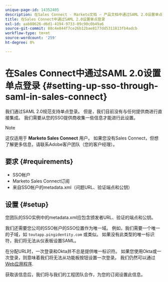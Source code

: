 ```yaml
---
unique-page-id: 14352405
description: 在Sales Connect - Marketo文档 — 产品文档中通过SAML 2.0设置单点登录
title: 在Sales Connect中通过SAML 2.0设置单点登录
exl-id: aab80626-d6d1-4194-9733-09c90c0b49a6
source-git-commit: 88c4e844f7ce26b12bae8177dd5311813fb4adcb
workflow-type: tm+mt
source-wordcount: '259'
ht-degree: 0%

---
```


# 在Sales Connect中通过SAML 2.0设置单点登录 {#setting-up-sso-through-saml-in-sales-connect}

我们通过SAML 2.0规范支持单点登录。 但是，我们目前没有与任何提供商进行直接集成。 我们需要从您的SSO提供商收集一些信息才能进行此设置。

>[!NOTE]
>
>这仅适用于 **Marketo Sales Connect** 用户。 如果您没有Sales Connect，但想了解更多信息，请联系Adobe客户团队（您的客户经理）。

## 要求 {#requirements}

* SSO帐户
* Marketo Sales Connect订阅
* 来自SSO帐户的metadata.xml（问题URL、验证端点和公钥）

## 设置 {#setup}

您团队的SSO实例中的metadata.xml应包含颁发者URL、验证的端点和公钥。

我们还需要您公司的SSO帐户的SSO位置作为唯一域。 例如，我们需要一个唯一的子域，如 `toutapp.pingidentity.com` 或类似。 如果没有此类型的唯一标识符，我们将无法从仪表板设置SAML。

在分配URL时，一次登录和Okta并不总是提供唯一标识符。 如果您使用Okta或一次登录，则意味着我们将无法从功能板按钮设置一次登录。 我们仍然可以通过 [Web应用程序](https://toutapp.com/login).

获取该信息后，我们将与我们的工程团队合作，为您的订阅设置此信息。
